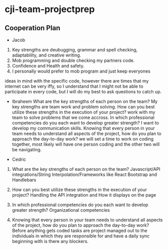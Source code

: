 # cji-team-projectprep

## Cooperation Plan

* Jacob
1. Key strengths are deubugging, grammar and spell checking, adaptability, and creative writing.
2. Mob programming and double checking my partners code.
3. Confidence and Health and safety.
4. I personally would prefer to mob program and just keep everyones

ideas in mind with the specific code, however there are times that my internet can be very iffy, so I understand that I might not be able to participate in every code, but I will do my best to ask questions to catch up.

* Ibraheem
What are the key strengths of each person on the team? My key strengths are team work and problem solving.
How can you best utilize these strengths in the execution of your project? work with my team to solve problems that we come accross.
In which professional competencies do you each want to develop greater strength? I want to develop my communication skills.
Knowing that every person in your team needs to understand all aspects of the project, how do you plan to approach the day-to-day work? we will set a time to work on coding together, most likely will have one person coding and the other two will be navigating.

* Cedric

1. What are the key strengths of each person on the team?
Javascript/API integrations/String Interpolation/Frameworks like React Bootstrap and Handlebars

2. How can you best utilize these strengths in the execution of your project?
Handling the API integration and How it displays on the page

3. In which professional competencies do you each want to develop greater strength?
Organizational competencies

4. Knowing that every person in your team needs to understand all aspects of the project, how do you plan to approach the day-to-day work?
Before anything gets coded tasks are project managed out to the individuals in which they are responsible for and have a daily sync beginning with is there any blockers.
